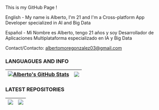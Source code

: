 This is my GitHub Page !

English - My name is Alberto, I'm 21 and I'm a Cross-platform App Developer specialized in AI and Big Data

Español - Mi Nombre es Alberto, tengo 21 años y soy Desarrollador de Aplicaciones Multiplataforma  especializado en IA y Big Data

Contact/Contacto: [albertomoregonzalez03@gmail.com](mailto:albertomorenogonzalez03@gmail.com)


### LANGUAGUES AND INFO

| <a href="https://github.com/albertomorenogonzalez/"><img align="center" src="https://github-readme-stats.vercel.app/api?username=albertomorenogonzalez&show_icons=true&include_all_commits=true&theme=transparent&hide_border=true" alt="Alberto's GitHub Stats" /></a> | <a href="https://github.com/albertomorenogonzalez"><img align="center" src="https://github-readme-stats.vercel.app/api/top-langs/?username=albertomorenogonzalez&layout=compact&theme=transparent&hide_border=true" /></a> |
| ------------- | ------------- |

### LATEST REPOSITORIES

| <a href="https://github.com/albertomorenogonzalez/albertomorenogonzalez"><img align="center" src="https://github-readme-stats.vercel.app/api/pin?username=albertomorenogonzalez&repo=albertomorenogonzalez&theme=transparent&hide_border=true" /> </a> | <a href="https://github.com/albertomorenogonzalez/ExpectedFoot"><img align="center" src="https://github-readme-stats.vercel.app/api/pin/?username=albertomorenogonzalez&repo=ExpectedFoot&theme=transparent&hide_border=true" /></a> |
| ------------- | ------------- |
